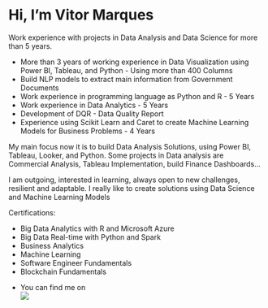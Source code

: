 # Hi, I’m Vitor Marques

Work experience with projects in Data Analysis and Data Science for more than 5 years.

- More than 3 years of working experience in Data Visualization using Power BI, Tableau, and Python - Using more than 400 Columns
- Build NLP models to extract main information from Government Documents
- Work experience in programming language as Python and R - 5 Years
- Work experience in Data Analytics - 5 Years
- Development of DQR - Data Quality Report
- Experience using Scikit Learn and Caret to create Machine Learning Models for Business Problems - 4 Years


My main focus now it is to build Data Analysis Solutions, using Power BI, Tableau, Looker, and Python.
Some projects in Data analysis are Commercial Analysis, Tableau Implementation, build Finance Dashboards...

I am outgoing, interested in learning, always open to new challenges, resilient and adaptable. I really like to create solutions using Data Science and Machine Learning Models

Certifications:
+ Big Data Analytics with R and Microsoft Azure
+ Big Data Real-time with Python and Spark
+ Business Analytics
+ Machine Learning
+ Software Engineer Fundamentals
+ Blockchain Fundamentals


- You can find me on <div><a href="https://www.linkedin.com/in/vitormarquesds/" target="_blank"><img src="https://img.shields.io/badge/LinkedIn-0077B5?style=for-the-badge&logo=linkedin&logoColor=white" target="_blank"> </a> </div>

<!---
vitormarquesds/vitormarquesds is a ✨ special ✨ repository because its `README.md` (this file) appears on your GitHub profile.
You can click the Preview link to take a look at your changes.
--->
